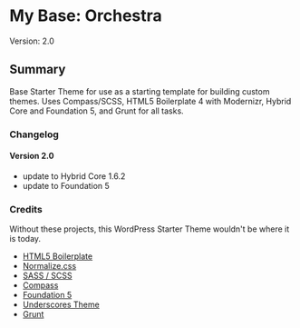 # My Base: Orchestra

Version: 2.0

## Summary

Base Starter Theme for use as a starting template for building custom themes. Uses Compass/SCSS, HTML5 Boilerplate 4 with Modernizr, Hybrid Core and Foundation 5, and Grunt for all tasks.

### Changelog

#### Version 2.0

* update to Hybrid Core 1.6.2
* update to Foundation 5

### Credits

Without these projects, this WordPress Starter Theme wouldn't be where it is today.

* [HTML5 Boilerplate](http://html5boilerplate.com)
* [Normalize.css](http://necolas.github.com/normalize.css)
* [SASS / SCSS](http://sass-lang.com/)
* [Compass](http://compass-style.org)
* [Foundation 5](zurb.foundation.com)
* [Underscores Theme](https://github.com/Automattic/_s)
* [Grunt](http://gruntjs.com/)
